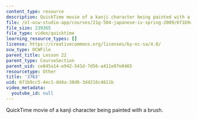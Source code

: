 ```yaml
---
content_type: resource
description: QuickTime movie of a kanji character being painted with a brush.
file: /ol-ocw-studio-app/courses/21g-504-japanese-iv-spring-2009/6f1b9cc54ec1dd4a38d63d4216c4611b_3763.mov
file_size: 239365
file_type: video/quicktime
learning_resource_types: []
license: https://creativecommons.org/licenses/by-nc-sa/4.0/
ocw_type: OCWFile
parent_title: Lesson 22
parent_type: CourseSection
parent_uid: ce845a14-e942-541d-7d56-a411e07e0465
resourcetype: Other
title: '3763'
uid: 6f1b9cc5-4ec1-dd4a-38d6-3d4216c4611b
video_metadata:
  youtube_id: null
---
```

QuickTime movie of a kanji character being painted with a brush.